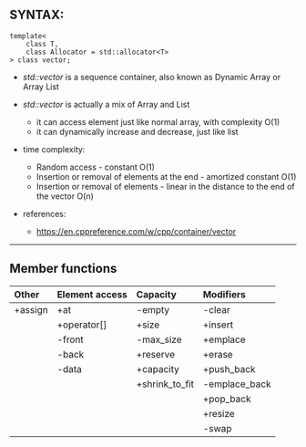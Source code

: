 ## SYNTAX:
    template<
        class T,
        class Allocator = std::allocator<T>
    > class vector;
 
 - *std::vector* is a sequence container, also known as Dynamic Array or Array List
 - *std::vector* is actually a mix of Array and List
    - it can access element just like normal array, with complexity O(1)
    - it can dynamically increase and decrease, just like list

 - time complexity:
    - Random access - constant O(1)
    - Insertion or removal of elements at the end - amortized constant O(1)
    - Insertion or removal of elements - linear in the distance to the end of the vector O(n)

 - references:
    - https://en.cppreference.com/w/cpp/container/vector
--------------------------------------------------------------------------------

## Member functions
| Other        | Element access        | Capacity       | Modifiers         |
| :---         | :---                  | :---           | :---              |
| +assign      | +at                   | -empty         | -clear            |
|              | +operator[]           | +size          | +insert           |
|              | -front                | -max_size      | +emplace          |
|              | -back                 | +reserve       | +erase            |
|              | -data                 | +capacity      | +push_back        |
|              |                       | +shrink_to_fit | -emplace_back     |
|              |                       |                | +pop_back         |
|              |                       |                | +resize           |
|              |                       |                | -swap             |
